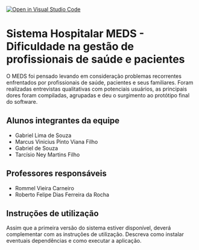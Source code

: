 [![Open in Visual Studio Code](https://classroom.github.com/assets/open-in-vscode-f059dc9a6f8d3a56e377f745f24479a46679e63a5d9fe6f495e02850cd0d8118.svg)](https://classroom.github.com/online_ide?assignment_repo_id=453588&assignment_repo_type=GroupAssignmentRepo)
# Sistema Hospitalar MEDS - Dificuldade na gestão de profissionais de saúde e pacientes

  O MEDS foi pensado levando em consideração problemas recorrentes enfrentados por profissionais de saúde, pacientes e seus familiares. Foram realizadas entrevistas qualitativas com potenciais usuários, as principais dores foram compiladas, agrupadas e deu o surgimento ao protótipo final do software.

## Alunos integrantes da equipe

* Gabriel Lima de Souza
* Marcus Vinicius Pinto Viana Filho
* Gabriel de Souza
* Tarcísio Ney  Martins Filho

## Professores responsáveis

* Rommel Vieira Carneiro
* Roberto Felipe Dias Ferreira da Rocha

## Instruções de utilização

Assim que a primeira versão do sistema estiver disponível, deverá complementar com as instruções de utilização. Descreva como instalar eventuais dependências e como executar a aplicação.

